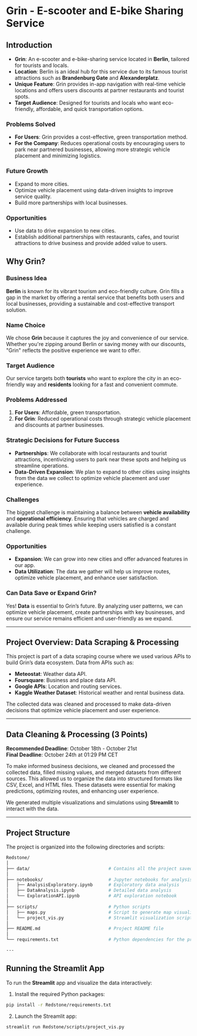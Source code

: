 # Grin - E-scooter and E-bike Sharing Service

## Introduction

- **Grin**: An e-scooter and e-bike-sharing service located in **Berlin**, tailored for tourists and locals.
- **Location**: Berlin is an ideal hub for this service due to its famous tourist attractions such as **Brandenburg Gate** and **Alexanderplatz**.
- **Unique Feature**: Grin provides in-app navigation with real-time vehicle locations and offers users discounts at partner restaurants and tourist spots.
- **Target Audience**: Designed for tourists and locals who want eco-friendly, affordable, and quick transportation options.

### Problems Solved
- **For Users**: Grin provides a cost-effective, green transportation method.
- **For the Company**: Reduces operational costs by encouraging users to park near partnered businesses, allowing more strategic vehicle placement and minimizing logistics.

### Future Growth
- Expand to more cities.
- Optimize vehicle placement using data-driven insights to improve service quality.
- Build more partnerships with local businesses.

### Opportunities
- Use data to drive expansion to new cities.
- Establish additional partnerships with restaurants, cafes, and tourist attractions to drive business and provide added value to users.

## Why Grin?

### Business Idea
**Berlin** is known for its vibrant tourism and eco-friendly culture. Grin fills a gap in the market by offering a rental service that benefits both users and local businesses, providing a sustainable and cost-effective transport solution.

### Name Choice
We chose **Grin** because it captures the joy and convenience of our service. Whether you're zipping around Berlin or saving money with our discounts, "Grin" reflects the positive experience we want to offer.

### Target Audience
Our service targets both **tourists** who want to explore the city in an eco-friendly way and **residents** looking for a fast and convenient commute.

### Problems Addressed
1. **For Users**: Affordable, green transportation.
2. **For Grin**: Reduced operational costs through strategic vehicle placement and discounts at partner businesses.

### Strategic Decisions for Future Success
- **Partnerships**: We collaborate with local restaurants and tourist attractions, incentivizing users to park near these spots and helping us streamline operations.
- **Data-Driven Expansion**: We plan to expand to other cities using insights from the data we collect to optimize vehicle placement and user experience.

### Challenges
The biggest challenge is maintaining a balance between **vehicle availability** and **operational efficiency**. Ensuring that vehicles are charged and available during peak times while keeping users satisfied is a constant challenge.

### Opportunities
- **Expansion**: We can grow into new cities and offer advanced features in our app.
- **Data Utilization**: The data we gather will help us improve routes, optimize vehicle placement, and enhance user satisfaction.

### Can Data Save or Expand Grin?
Yes! **Data** is essential to Grin’s future. By analyzing user patterns, we can optimize vehicle placement, create partnerships with key businesses, and ensure our service remains efficient and user-friendly as we expand.

---

## Project Overview: Data Scraping & Processing

This project is part of a data scraping course where we used various APIs to build Grin’s data ecosystem. Data from APIs such as:

- **Meteostat**: Weather data API.
- **Foursquare**: Business and place data API.
- **Google APIs**: Location and routing services.
- **Kaggle Weather Dataset**: Historical weather and rental business data.

The collected data was cleaned and processed to make data-driven decisions that optimize vehicle placement and user experience.

---

## Data Cleaning & Processing (3 Points)

**Recommended Deadline**: October 18th - October 21st  
**Final Deadline**: October 24th at 01:29 PM CET

To make informed business decisions, we cleaned and processed the collected data, filled missing values, and merged datasets from different sources. This allowed us to organize the data into structured formats like CSV, Excel, and HTML files. These datasets were essential for making predictions, optimizing routes, and enhancing user experience.

We generated multiple visualizations and simulations using **Streamlit** to interact with the data.

---

## Project Structure

The project is organized into the following directories and scripts:
```bash
Redstone/
│
├── data/                              # Contains all the project saved datasets
│
├── notebooks/                         # Jupyter notebooks for analysis and exploration
│   ├── AnalysisExploratory.ipynb      # Exploratory data analysis
│   ├── DataAnalysis.ipynb             # Detailed data analysis
│   └── ExplorationAPI.ipynb           # API exploration notebook
│
├── scripts/                           # Python scripts
│   ├── maps.py                        # Script to generate map visualizations
│   └── project_vis.py                 # Streamlit visualization script
│
├── README.md                          # Project README file
│
└── requirements.txt                   # Python dependencies for the project

---
```
## Running the Streamlit App

To run the **Streamlit** app and visualize the data interactively:

1. Install the required Python packages:
```bash
pip install -r Redstone/requirements.txt
```

2.	Launch the Streamlit app:
```bash
streamlit run Redstone/scripts/project_vis.py
```
